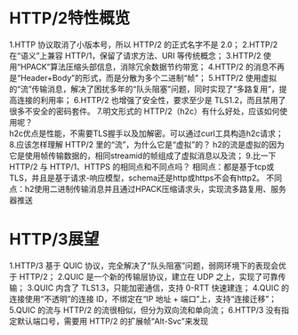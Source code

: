 # HTTP/2特性概览
1.HTTP 协议取消了小版本号，所以 HTTP/2 的正式名字不是 2.0；
2.HTTP/2 在“语义”上兼容 HTTP/1，保留了请求方法、URI 等传统概念；
3.HTTP/2 使用“HPACK”算法压缩头部信息，消除冗余数据节约带宽；
4.HTTP/2 的消息不再是“Header+Body”的形式，而是分散为多个二进制“帧”；
5.HTTP/2 使用虚拟的“流”传输消息，解决了困扰多年的“队头阻塞”问题，同时实现了“多路复用”，提高连接的利用率；
6.HTTP/2 也增强了安全性，要求至少是 TLS1.2，而且禁用了很多不安全的密码套件。
7.明文形式的 HTTP/2（h2c）有什么好处，应该如何使用呢？  
    h2c优点是性能，不需要TLS握手以及加解密。可以通过curl工具构造h2c请求；
8.应该怎样理解 HTTP/2 里的“流”，为什么它是“虚拟”的？
    h2的流是虚拟的因为它是使用帧传输数据的，相同streamid的帧组成了虚拟消息以及流；
9.比一下 HTTP/2 与 HTTP/1、HTTPS 的相同点和不同点吗？
相同点：都是基于tcp或TLS，并且是基于请求-响应模型，schema还是http或https不会有http2。
不同点：h2使用二进制传输消息并且通过HPACK压缩请求头，实现流多路复用、服务器推送

# HTTP/3展望
1.HTTP/3 基于 QUIC 协议，完全解决了“队头阻塞”问题，弱网环境下的表现会优于 HTTP/2；
2.QUIC 是一个新的传输层协议，建立在 UDP 之上，实现了可靠传输；
3.QUIC 内含了 TLS1.3，只能加密通信，支持 0-RTT 快速建连；
4.QUIC 的连接使用“不透明”的连接 ID，不绑定在“IP 地址 + 端口”上，支持“连接迁移”；
5.QUIC 的流与 HTTP/2 的流很相似，但分为双向流和单向流；
6.HTTP/3 没有指定默认端口号，需要用 HTTP/2 的扩展帧“Alt-Svc”来发现
